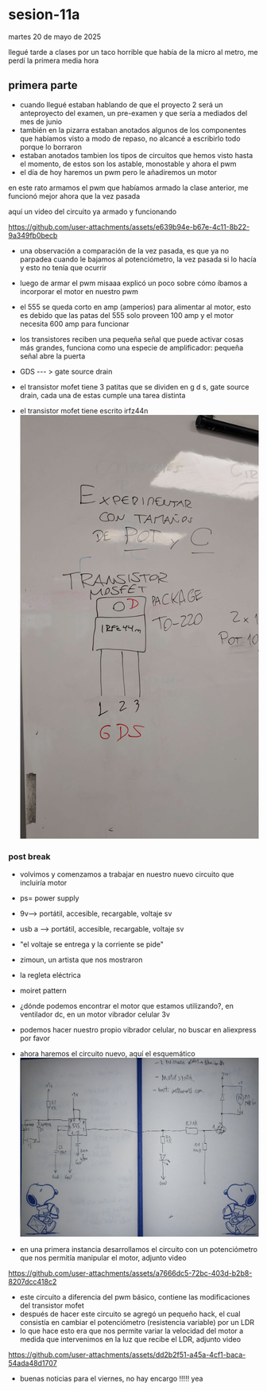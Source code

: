 # sesion-11a

martes 20 de mayo de 2025

llegué tarde a clases por un taco horrible que había de la micro al metro, me perdí la primera media hora

## primera parte

- cuando llegué estaban hablando de que el proyecto 2 será un anteproyecto del examen, un pre-examen y que sería a mediados del mes de junio
- también en la pizarra estaban anotados algunos de los componentes que habíamos visto a modo de repaso, no alcancé a escribirlo todo porque lo borraron
- estaban anotados tambien los tipos de circuitos que hemos visto hasta el momento, de estos son los astable, monostable y ahora el pwm
- el día de hoy haremos un pwm pero le añadiremos un motor

en este rato armamos el pwm que habíamos armado la clase anterior, me funcionó mejor ahora que la vez pasada

aquí un video del circuito ya armado y funcionando

<https://github.com/user-attachments/assets/e639b94e-b67e-4c11-8b22-9a349fb0becb>

- una observación a comparación de la vez pasada, es que ya no parpadea cuando le bajamos al potenciómetro, la vez pasada si lo hacía y esto no tenía que ocurrir

- luego de armar el pwm misaaa explicó un poco sobre cómo íbamos a incorporar el motor en nuestro pwm
- el 555 se queda corto en amp (amperios) para alimentar al motor, esto es debido que las patas del 555 solo proveen 100 amp y el motor necesita 600 amp para funcionar
- los transistores reciben una pequeña señal que puede activar cosas más grandes, funciona como una especie de amplificador: pequeña señal abre la puerta
- GDS --- > gate source drain
- el transistor mofet tiene 3 patitas que se dividen en g d s, gate source drain, cada una de estas cumple una tarea distinta
- el transistor mofet tiene escrito irfz44n
![transistor-mosfet](./archivos/11aimagen1.jpg)

### post break

- volvimos y comenzamos a trabajar en nuestro nuevo circuito que incluiría motor
- ps= power supply
- 9v--> portátil, accesible, recargable, voltaje sv
- usb a --> portátil, accesible, recargable, voltaje sv
- "el voltaje se entrega y la corriente se pide"
- zimoun, un artista que nos mostraron
- la regleta eléctrica
- moiret pattern
- ¿dónde podemos encontrar el motor que estamos utilizando?, en ventilador dc, en un motor vibrador celular 3v
- podemos hacer nuestro propio vibrador celular, no buscar en aliexpress por favor
- ahora haremos el circuito nuevo, aquí el esquemático
![imagen2](./archivos/11aimagen2.jpg)

- en una primera instancia desarrollamos el circuito con un potenciómetro que nos permitía manipular el motor, adjunto video

<https://github.com/user-attachments/assets/a7666dc5-72bc-403d-b2b8-8207dcc418c2>

- este circuito a diferencia del pwm básico, contiene las modificaciones del transistor mofet
- después de hacer este circuito se agregó un pequeño hack, el cual consistía en cambiar el potenciómetro (resistencia variable) por un LDR
- lo que hace esto era que nos permite variar la velocidad del motor a medida que intervenimos en la luz que recibe el LDR, adjunto video

<https://github.com/user-attachments/assets/dd2b2f51-a45a-4cf1-baca-54ada48d1707>

- buenas noticias para el viernes, no hay encargo !!!!! yea
